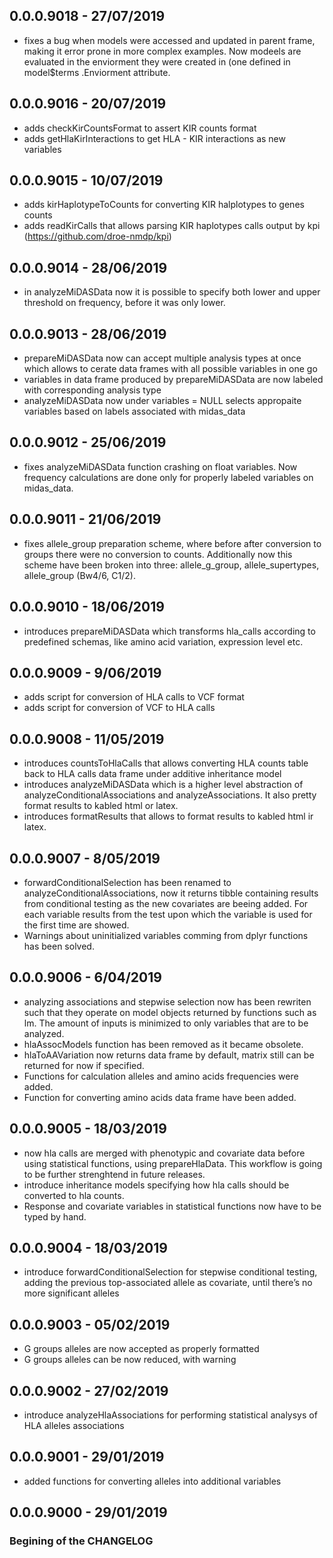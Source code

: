## 0.0.0.9018 - 27/07/2019
+ fixes a bug when models were accessed and updated in parent frame, making it error prone in more complex examples. Now modeels are evaluated in the enviorment they were created in (one defined in model$terms .Enviorment attribute.

## 0.0.0.9016 - 20/07/2019
+ adds checkKirCountsFormat to assert KIR counts format
+ adds getHlaKirInteractions to get HLA - KIR interactions as new variables

## 0.0.0.9015 - 10/07/2019
+ adds kirHaplotypeToCounts for converting KIR halplotypes to genes counts
+ adds readKirCalls that allows parsing KIR haplotypes calls output by kpi (https://github.com/droe-nmdp/kpi)

## 0.0.0.9014 - 28/06/2019
+ in analyzeMiDASData now it is possible to specify both lower and upper threshold on frequency, before it was only lower.

## 0.0.0.9013 - 28/06/2019
+ prepareMiDASData now can accept multiple analysis types at once which allows to cerate data frames with all possible variables in one go
+ variables in data frame produced by prepareMiDASData are now labeled with corresponding analysis type
+ analyzeMiDASData now under variables = NULL selects appropaite variables based on labels associated with midas_data

## 0.0.0.9012 - 25/06/2019
+ fixes analyzeMiDASData function crashing on float variables. Now frequency calculations are done only for properly labeled variables on midas_data.

## 0.0.0.9011 - 21/06/2019
+ fixes allele_group preparation scheme, where before after conversion to groups 
  there were no conversion to counts. Additionally now this scheme have been broken 
  into three: allele_g_group, allele_supertypes, allele_group (Bw4/6, C1/2).

## 0.0.0.9010 - 18/06/2019
+ introduces prepareMiDASData which transforms hla_calls according to predefined schemas, like
  amino acid variation, expression level etc.

## 0.0.0.9009 - 9/06/2019
+ adds script for conversion of HLA calls to VCF format
+ adds script for conversion of VCF to HLA calls

## 0.0.0.9008 - 11/05/2019
+ introduces countsToHlaCalls that allows converting HLA counts table back to
  HLA calls data frame under additive inheritance model 
+ introduces analyzeMiDASData which is a higher level abstraction of analyzeConditionalAssociations 
  and analyzeAssociations. It also pretty format results to kabled html or latex.
+ introduces formatResults that allows to format results to kabled html ir latex.

## 0.0.0.9007 - 8/05/2019
+ forwardConditionalSelection has been renamed to analyzeConditionalAssociations,
  now it returns tibble containing results from conditional testing as the new
  covariates are beeing added. For each variable results from the test upon which
  the variable is used for the first time are showed.
+ Warnings about uninitialized variables comming from dplyr functions has been 
  solved.

## 0.0.0.9006 - 6/04/2019
+ analyzing associations and stepwise selection now has been rewriten such that
  they operate on model objects returned by functions such as lm. The amount of
  inputs is minimized to only variables that are to be analyzed.
+ hlaAssocModels function has been removed as it became obsolete.
+ hlaToAAVariation now returns data frame by default, matrix still can be
  returned for now if specified.
+ Functions for calculation alleles and amino acids frequencies were added.
+ Function for converting amino acids data frame have been added.


## 0.0.0.9005 - 18/03/2019
+ now hla calls are merged with phenotypic and covariate data before using 
  statistical functions, using prepareHlaData. This workflow is going to be
  further strenghtend in future releases.
+ introduce inheritance models specifying how hla calls should be converted to
  hla counts.
+ Response and covariate variables in statistical functions now have to be typed 
  by hand.

## 0.0.0.9004 - 18/03/2019
+ introduce forwardConditionalSelection for stepwise conditional testing, adding 
  the previous top-associated allele as covariate, until there’s no more significant 
  alleles 

## 0.0.0.9003 - 05/02/2019
+ G groups alleles are now accepted as properly formatted
+ G groups alleles can be now reduced, with warning

## 0.0.0.9002 - 27/02/2019
+ introduce analyzeHlaAssociations for performing statistical analysys of HLA
  alleles associations

## 0.0.0.9001 - 29/01/2019
+ added functions for converting alleles into additional variables 

## 0.0.0.9000 - 29/01/2019
### Begining of the CHANGELOG 

